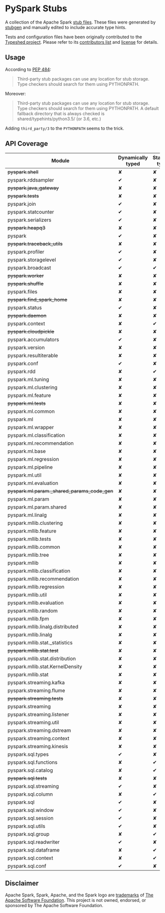 # PySpark Stubs

A collection of the Apache Spark [stub files](https://www.python.org/dev/peps/pep-0484/#stub-files). These files were generated by [stubgen](https://github.com/python/mypy/blob/master/mypy/stubgen.py) and manually edited to include accurate type hints.

Tests and configuration files have been originally contributed to the [Typeshed project](https://github.com/python/typeshed/). Please refer to its [contributors list](https://github.com/python/typeshed/graphs/contributors) and [license](https://github.com/python/typeshed/blob/master/LICENSE) for details.


## Usage

According to [PEP 484](https://www.python.org/dev/peps/pep-0484/#storing-and-distributing-stub-files): 

> Third-party stub packages can use any location for stub storage. Type checkers should search for them using PYTHONPATH. 

Moreover:

> Third-party stub packages can use any location for stub storage. Type checkers should search for them using PYTHONPATH. A default fallback directory that is always checked is shared/typehints/python3.5/ (or 3.6, etc.)

Adding `third_party/3` to the `PYTHONPATH` seems to the trick.

## API Coverage

| Module                                             | Dynamically typed | Statically typed | Notes            |
|----------------------------------------------------|-------------------|------------------|------------------|
| <s>pyspark.shell</s>                               | ✘                 | ✘                | Internal         |
| pyspark.rddsampler                                 | ✔                 | ✘                |                  |
| <s>pyspark.java\_gateway</s>                       | ✘                 | ✘                | Internal         |
| <s>pyspark.tests</s>                               | ✘                 | ✘                | Tests            |
| pyspark.join                                       | ✔                 | ✘                |                  |
| pyspark.statcounter                                | ✔                 | ✘                |                  |
| pyspark.serializers                                | ✔                 | ✘                |                  |
| <s>pyspark.heapq3</s>                              | ✘                 | ✘                | Internal         |
| pyspark                                            | ✔                 | ✘                |                  |
| <s>pyspark.traceback\_utils</s>                    | ✘                 | ✘                | Internal         |
| pyspark.profiler                                   | ✔                 | ✘                |                  |
| pyspark.storagelevel                               | ✔                 | ✘                |                  |
| pyspark.broadcast                                  | ✔                 | ✔                | Mixed            |
| <s>pyspark.worker</s>                              | ✘                 | ✘                | Internal         |
| <s>pyspark.shuffle</s>                             | ✘                 | ✘                | Internal         |
| pyspark.files                                      | ✘                 | ✘                |                  |
| <s>pyspark.find\_spark\_home</s>                   | ✘                 | ✘                | Internal         |
| pyspark.status                                     | ✔                 | ✘                |                  |
| <s>pyspark.daemon</s>                              | ✘                 | ✘                | Internal         |
| pyspark.context                                    | ✘                 | ✔                |                  |
| <s>pyspark.cloudpickle</s>                         | ✘                 | ✘                | Internal         |
| pyspark.accumulators                               | ✔                 | ✘                |                  |
| pyspark.version                                    | ✘                 | ✘                |                  |
| pyspark.resultiterable                             | ✘                 | ✘                |                  |
| pyspark.conf                                       | ✔                 | ✘                |                  |
| pyspark.rdd                                        | ✘                 | ✔                |                  |
| pyspark.ml.tuning                                  | ✘                 | ✘                |                  |
| pyspark.ml.clustering                              | ✘                 | ✘                |                  |
| pyspark.ml.feature                                 | ✘                 | ✘                |                  |
| <s>pyspark.ml.tests</s>                            | ✘                 | ✘                | Tests            |
| pyspark.ml.common                                  | ✘                 | ✘                |                  |
| pyspark.ml                                         | ✘                 | ✘                |                  |
| pyspark.ml.wrapper                                 | ✘                 | ✘                |                  |
| pyspark.ml.classification                          | ✘                 | ✘                |                  |
| pyspark.ml.recommendation                          | ✘                 | ✘                |                  |
| pyspark.ml.base                                    | ✘                 | ✘                |                  |
| pyspark.ml.regression                              | ✘                 | ✘                |                  |
| pyspark.ml.pipeline                                | ✘                 | ✘                |                  |
| pyspark.ml.util                                    | ✘                 | ✘                |                  |
| pyspark.ml.evaluation                              | ✘                 | ✘                |                  |
| <s>pyspark.ml.param._shared_params\_code\_gen</s>  | ✘                 | ✘                | Internal         |
| pyspark.ml.param                                   | ✘                 | ✘                |                  |
| pyspark.ml.param.shared                            | ✘                 | ✘                |                  |
| pyspark.ml.linalg                                  | ✘                 | ✘                |                  |
| pyspark.mllib.clustering                           | ✘                 | ✘                |                  |
| pyspark.mllib.feature                              | ✘                 | ✘                |                  |
| pyspark.mllib.tests                                | ✘                 | ✘                |                  |
| pyspark.mllib.common                               | ✘                 | ✘                |                  |
| pyspark.mllib.tree                                 | ✘                 | ✘                |                  |
| pyspark.mllib                                      | ✘                 | ✘                |                  |
| pyspark.mllib.classification                       | ✘                 | ✘                |                  |
| pyspark.mllib.recommendation                       | ✘                 | ✘                |                  |
| pyspark.mllib.regression                           | ✘                 | ✘                |                  |
| pyspark.mllib.util                                 | ✘                 | ✘                |                  |
| pyspark.mllib.evaluation                           | ✘                 | ✘                |                  |
| pyspark.mllib.random                               | ✘                 | ✘                |                  |
| pyspark.mllib.fpm                                  | ✘                 | ✘                |                  |
| pyspark.mllib.linalg.distributed                   | ✘                 | ✘                |                  |
| pyspark.mllib.linalg                               | ✘                 | ✘                |                  |
| pyspark.mllib.stat._statistics                     | ✘                 | ✘                |                  |
| <s>pyspark.mllib.stat.test</s>                     | ✘                 | ✘                | Tests            |
| pyspark.mllib.stat.distribution                    | ✘                 | ✘                |                  |
| pyspark.mllib.stat.KernelDensity                   | ✘                 | ✘                |                  |
| pyspark.mllib.stat                                 | ✘                 | ✘                |                  |
| pyspark.streaming.kafka                            | ✘                 | ✘                |                  |
| pyspark.streaming.flume                            | ✘                 | ✘                |                  |
| <s>pyspark.streaming.tests</s>                     | ✘                 | ✘                | Tests            |
| pyspark.streaming                                  | ✘                 | ✘                |                  |
| pyspark.streaming.listener                         | ✘                 | ✘                |                  |
| pyspark.streaming.util                             | ✘                 | ✘                |                  |
| pyspark.streaming.dstream                          | ✘                 | ✘                |                  |
| pyspark.streaming.context                          | ✘                 | ✘                |                  |
| pyspark.streaming.kinesis                          | ✘                 | ✘                |                  |
| pyspark.sql.types                                  | ✔                 | ✘                |                  |
| pyspark.sql.functions                              | ✘                 | ✔                |                  |
| pyspark.sql.catalog                                | ✘                 | ✔                |                  |
| <s>pyspark.sql.tests</s>                           | ✘                 | ✘                | Tests            |
| pyspark.sql.streaming                              | ✔                 | ✘                |                  |
| pyspark.sql.column                                 | ✘                 | ✔                |                  |
| pyspark.sql                                        | ✔                 | ✘                |                  |
| pyspark.sql.window                                 | ✔                 | ✘                |                  |
| pyspark.sql.session                                | ✔                 | ✘                |                  |
| pyspark.sql.utils                                  | ✔                 | ✘                |                  |
| pyspark.sql.group                                  | ✘                 | ✔                |                  |
| pyspark.sql.readwriter                             | ✔                 | ✘                |                  |
| pyspark.sql.dataframe                              | ✘                 | ✔                |                  |
| pyspark.sql.context                                | ✘                 | ✔                |                  |
| pyspark.sql.conf                                   | ✔                 | ✘                |                  |


## Disclaimer

Apache Spark, Spark, Apache, and the Spark logo are <a href="https://www.apache.org/foundation/marks/">trademarks</a> of
  <a href="http://www.apache.org">The Apache Software Foundation</a>. This project is not owned, endorsed, or sponsored by The Apache Software Foundation.
